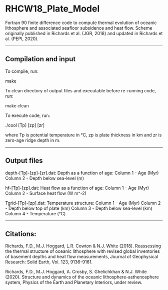 # RHCW18_Plate_Model

Fortran 90 finite difference code to compute thermal evolution of oceanic lithosphere and associated seafloor subsidence and heat flow. 
Scheme originally published in Richards et al. (JGR, 2018) and updated in Richards et al. (PEPI, 2020).

---------------------
Compilation and input
---------------------

To compile, run:

make

To clean directory of output files and executable before re-running code, run:

make clean

To execute code, run:

./cool [Tp] [zp] [zr]

where Tp is potential temperature in °C, zp is plate thickness in km and zr is zero-age ridge depth in m.

------------
Output files
------------

depth-[Tp]-[zp]-[zr].dat: Depth as a function of age:   Column 1 - Age (Myr)
                                                        Column 2 - Depth below sea-level (m)

hf-[Tp]-[zp].dat: Heat flow as a function of age:       Column 1 - Age (Myr)
                                                        Column 2 - Surface heat flow (W m^-2)

Tgrid-[Tp]-[zp].dat: Temperature structure:             Column 1 - Age (Myr)
                                                        Column 2 - Depth below top of plate (km)
                                                        Column 3 - Depth below sea-level (km)
                                                        Column 4 - Temperature (°C)

------------
Citations:
------------

Richards, F.D., M.J. Hoggard, L.R. Cowton & N.J. White (2018). Reassessing the thermal structure of oceanic lithosphere with revised global inventories of basement depths and heat flow measurements, Journal of Geophysical Research: Solid Earth, Vol. 123, 9136-9161.

Richards, F.D., M.J. Hoggard, A. Crosby, S. Ghelichkhan & N.J. White (2020). Structure and dynamics of the oceanic lithosphere-asthenosphere system, Physics of the Earth and Planetary Interiors, under review.
